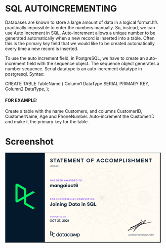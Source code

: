 # SQL AUTOINCREMENTING
Databases are known to store a large amount of data in a logical format.It’s practically impossible to enter the numbers manually. So, instead, we can use Auto Increment in SQL. Auto-increment allows a unique number to be generated automatically when a new record is inserted into a table. Often this is the primary key field that we would like to be created automatically every time a new record is inserted.

To use the auto increment field, in PostgreSQL, we have to create an auto-increment field with the sequence object. The sequence object generates a number sequence.
Serial datatype is an auto increment datatype in postgresql.
Syntax:

CREATE TABLE TableName (
Column1 DataType  SERIAL PRIMARY KEY,
Column2 DataType, 
);
#### FOR EXAMPLE:
Create a table with the name Customers, and columns CustomerID, CustomerName, Age and PhoneNumber. Auto-increment the CustomerID and make it the primary key for the table.







# Screenshot

![](Screenshotjoiningdata.png)
